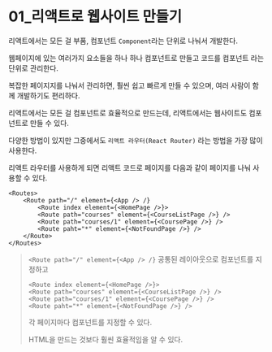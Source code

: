 # 01_리액트로 웹사이트 만들기

리액트에서는 모든 걸 부품, 컴포넌트 `Component`라는 단위로 나눠서 개발한다. 

웹페이지에 있는 여러가지 요소들을 하나 하나 컴포넌트로 만들고 코드를 컴포넌트 라는 단위로 관리한다. 

복잡한 페이지지를 나눠서 관리하면, 훨씬 쉽고 빠르게 만들 수 있으며, 여러 사람이 함께 개발하기도 편리하다. 

리액트에서는 모든 걸 컴포넌트로 효율적으로 만드는데, 리액트에서는 웹사이트도 컴포넌트로 만들 수 있다. 

다양한 방법이 있지만 그중에서도 `리액트 라우터(React Router)` 라는 방법을 가장 많이 사용한다. 

리액트 라우터를 사용하게 되면 리액트 코드로 페이지를 다음과 같이 페이지를 나눠 사용할 수 있다. 

```react
<Routes>
	<Route path="/" element={<App /> /}
        <Route index element={<HomePage />}>
        <Route path="courses" element={<CourseListPage />} />
        <Route path="courses/1" element={<CoursePage />} />
        <Route paht="*" element={<NotFoundPage />} />
    </Route>
</Routes>
```

> `<Route path="/" element={<App /> /}` 공통된 레이아웃으로 컴포넌트를 지정하고 
>
> ```react
> <Route index element={<HomePage />}>
> <Route path="courses" element={<CourseListPage />} />
> <Route path="courses/1" element={<CoursePage />} />
> <Route paht="*" element={<NotFoundPage />} />
> ```
>
> 각 페이지마다 컴포넌트를 지정할 수 있다. 
>
> HTML을 만드는 것보다 훨씬 효율적임을 알 수 있다. 



